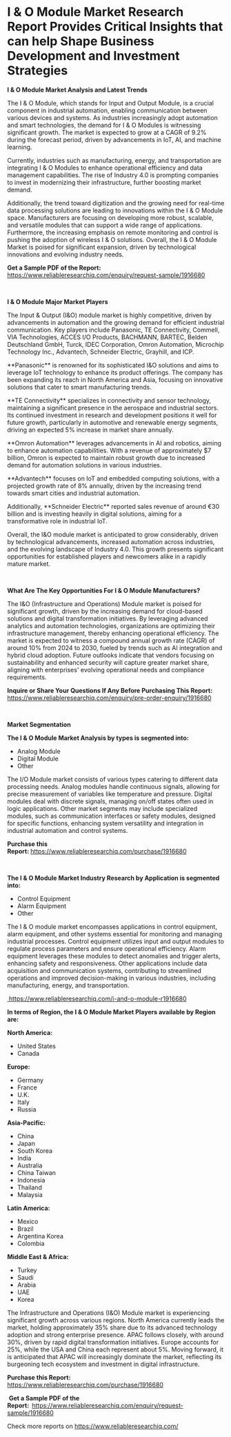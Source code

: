 <p><h1>I & O Module Market Research Report Provides Critical Insights that can help Shape Business Development and Investment Strategies</h1></p><p><strong>I & O Module Market Analysis and Latest Trends</strong></p>
<p><p>The I & O Module, which stands for Input and Output Module, is a crucial component in industrial automation, enabling communication between various devices and systems. As industries increasingly adopt automation and smart technologies, the demand for I & O Modules is witnessing significant growth. The market is expected to grow at a CAGR of 9.2% during the forecast period, driven by advancements in IoT, AI, and machine learning. </p><p>Currently, industries such as manufacturing, energy, and transportation are integrating I & O Modules to enhance operational efficiency and data management capabilities. The rise of Industry 4.0 is prompting companies to invest in modernizing their infrastructure, further boosting market demand. </p><p>Additionally, the trend toward digitization and the growing need for real-time data processing solutions are leading to innovations within the I & O Module space. Manufacturers are focusing on developing more robust, scalable, and versatile modules that can support a wide range of applications. Furthermore, the increasing emphasis on remote monitoring and control is pushing the adoption of wireless I & O solutions. Overall, the I & O Module Market is poised for significant expansion, driven by technological innovations and evolving industry needs.</p></p>
<p><strong>Get a Sample PDF of the Report:&nbsp;</strong> <a href="https://www.reliableresearchiq.com/enquiry/request-sample/1916680?utm_campaign=3200&utm_medium=2&utm_source=Github&utm_content=ia&utm_term=07042025&utm_id=i-o-module">https://www.reliableresearchiq.com/enquiry/request-sample/1916680</a></p>
<p>&nbsp;</p>
<p><strong>I & O Module Major Market Players</strong></p>
<p><p>The Input & Output (I&O) module market is highly competitive, driven by advancements in automation and the growing demand for efficient industrial communication. Key players include Panasonic, TE Connectivity, Commell, VIA Technologies, ACCES I/O Products, BACHMANN, BARTEC, Belden Deutschland GmbH, Turck, IDEC Corporation, Omron Automation, Microchip Technology Inc., Advantech, Schneider Electric, Grayhill, and ICP.</p><p>**Panasonic** is renowned for its sophisticated I&O solutions and aims to leverage IoT technology to enhance its product offerings. The company has been expanding its reach in North America and Asia, focusing on innovative solutions that cater to smart manufacturing trends.</p><p>**TE Connectivity** specializes in connectivity and sensor technology, maintaining a significant presence in the aerospace and industrial sectors. Its continued investment in research and development positions it well for future growth, particularly in automotive and renewable energy segments, driving an expected 5% increase in market share annually.</p><p>**Omron Automation** leverages advancements in AI and robotics, aiming to enhance automation capabilities. With a revenue of approximately $7 billion, Omron is expected to maintain robust growth due to increased demand for automation solutions in various industries.</p><p>**Advantech** focuses on IoT and embedded computing solutions, with a projected growth rate of 8% annually, driven by the increasing trend towards smart cities and industrial automation.</p><p>Additionally, **Schneider Electric** reported sales revenue of around €30 billion and is investing heavily in digital solutions, aiming for a transformative role in industrial IoT.</p><p>Overall, the I&O module market is anticipated to grow considerably, driven by technological advancements, increased automation across industries, and the evolving landscape of Industry 4.0. This growth presents significant opportunities for established players and newcomers alike in a rapidly mature market.</p></p>
<p>&nbsp;</p>
<p><strong>What Are The Key Opportunities For I & O Module Manufacturers?</strong></p>
<p><p>The I&O (Infrastructure and Operations) Module market is poised for significant growth, driven by the increasing demand for cloud-based solutions and digital transformation initiatives. By leveraging advanced analytics and automation technologies, organizations are optimizing their infrastructure management, thereby enhancing operational efficiency. The market is expected to witness a compound annual growth rate (CAGR) of around 10% from 2024 to 2030, fueled by trends such as AI integration and hybrid cloud adoption. Future outlooks indicate that vendors focusing on sustainability and enhanced security will capture greater market share, aligning with enterprises' evolving operational needs and compliance requirements.</p></p>
<p><strong>Inquire or Share Your Questions If Any Before Purchasing This Report:</strong> <a href="https://www.reliableresearchiq.com/enquiry/pre-order-enquiry/1916680?utm_campaign=3200&utm_medium=2&utm_source=Github&utm_content=ia&utm_term=07042025&utm_id=i-o-module">https://www.reliableresearchiq.com/enquiry/pre-order-enquiry/1916680</a></p>
<p>&nbsp;</p>
<p><strong>Market Segmentation</strong></p>
<p><strong>The I & O Module Market Analysis by types is segmented into:</strong></p>
<p><ul><li>Analog Module</li><li>Digital Module</li><li>Other</li></ul></p>
<p><p>The I/O Module market consists of various types catering to different data processing needs. Analog modules handle continuous signals, allowing for precise measurement of variables like temperature and pressure. Digital modules deal with discrete signals, managing on/off states often used in logic applications. Other market segments may include specialized modules, such as communication interfaces or safety modules, designed for specific functions, enhancing system versatility and integration in industrial automation and control systems.</p></p>
<p><strong>Purchase this Report:&nbsp;</strong><a href="https://www.reliableresearchiq.com/purchase/1916680?utm_campaign=3200&utm_medium=2&utm_source=Github&utm_content=ia&utm_term=07042025&utm_id=i-o-module">https://www.reliableresearchiq.com/purchase/1916680</a></p>
<p>&nbsp;</p>
<p><strong>The I & O Module Market Industry Research by Application is segmented into:</strong></p>
<p><ul><li>Control Equipment</li><li>Alarm Equipment</li><li>Other</li></ul></p>
<p><p>The I & O module market encompasses applications in control equipment, alarm equipment, and other systems essential for monitoring and managing industrial processes. Control equipment utilizes input and output modules to regulate process parameters and ensure operational efficiency. Alarm equipment leverages these modules to detect anomalies and trigger alerts, enhancing safety and responsiveness. Other applications include data acquisition and communication systems, contributing to streamlined operations and improved decision-making in various industries, including manufacturing, energy, and transportation.</p></p>
<p><a href="https://www.reliableresearchiq.com/i-and-o-module-r1916680?utm_campaign=3200&utm_medium=2&utm_source=Github&utm_content=ia&utm_term=07042025&utm_id=i-o-module">&nbsp;https://www.reliableresearchiq.com/i-and-o-module-r1916680</a></p>
<p><strong>In terms of Region, the I & O Module Market Players available by Region are:</strong></p>
<p>
    <p> <strong> North America: </strong>
        <ul>
            <li>United States</li>
            <li>Canada</li>
        </ul>
        </p> 
    <p> <strong> Europe: </strong>
        <ul>
            <li>Germany</li>
            <li>France</li>
            <li>U.K.</li>
            <li>Italy</li>
            <li>Russia</li>
        </ul>
        </p> 
    <p> <strong> Asia-Pacific: </strong>
        <ul>
            <li>China</li>
            <li>Japan</li>
            <li>South Korea</li>
            <li>India</li>
            <li>Australia</li>
            <li>China Taiwan</li>
            <li>Indonesia</li>
            <li>Thailand</li>
            <li>Malaysia</li>
        </ul>
        </p> 
    <p> <strong> Latin America: </strong>
        <ul>
            <li>Mexico</li>
            <li>Brazil</li>
            <li>Argentina Korea</li>
            <li>Colombia</li>
        </ul>
        </p> 
    <p> <strong> Middle East & Africa: </strong>
        <ul>
            <li>Turkey</li>
            <li>Saudi</li>
            <li>Arabia</li>
            <li>UAE</li>
            <li>Korea</li>
        </ul>
    </p>
    </p>
<p><p>The Infrastructure and Operations (I&O) Module market is experiencing significant growth across various regions. North America currently leads the market, holding approximately 35% share due to its advanced technology adoption and strong enterprise presence. APAC follows closely, with around 30%, driven by rapid digital transformation initiatives. Europe accounts for 25%, while the USA and China each represent about 5%. Moving forward, it is anticipated that APAC will increasingly dominate the market, reflecting its burgeoning tech ecosystem and investment in digital infrastructure.</p></p>
<p><strong>Purchase this Report: </strong><a href="https://www.reliableresearchiq.com/purchase/1916680?utm_campaign=3200&utm_medium=2&utm_source=Github&utm_content=ia&utm_term=07042025&utm_id=i-o-module">https://www.reliableresearchiq.com/purchase/1916680</a></p>
<p>&nbsp;<strong>Get a Sample PDF of the Report:&nbsp;&nbsp;</strong><a href="https://www.reliableresearchiq.com/enquiry/request-sample/1916680?utm_campaign=3200&utm_medium=2&utm_source=Github&utm_content=ia&utm_term=07042025&utm_id=i-o-module">https://www.reliableresearchiq.com/enquiry/request-sample/1916680</a></p>
<p><strong></strong></p>
<p>Check more reports on <a href="https://www.reliableresearchiq.com/?utm_campaign=3200&utm_medium=2&utm_source=Github&utm_content=ia&utm_term=07042025&utm_id=i-o-module">https://www.reliableresearchiq.com/</a></p>